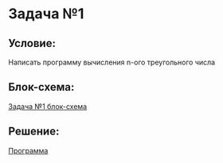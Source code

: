 # Задача №1

## Условие:

Написать программу вычисления n-ого треугольного числа

## Блок-схема:

[Задача №1 блок-схема](Taskdiagram.drawio.png)

## Решение:

[Программа](Hometask.java)